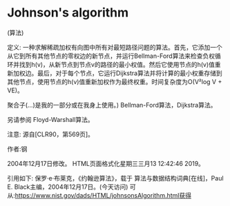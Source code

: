 # Johnson's algorithm


(算法)



定义:
一种求解稀疏加权有向图中所有对最短路径问题的算法。首先，它添加一个从它到所有其他节点的零权边的新节点，并运行Bellman-Ford算法来检查负权循环并找到h(v)，从新节点到节点v的路径的最小权值。然后它使用节点的h(v)值重新加权边。最后，对于每个节点，它运行Dijkstra算法并将计算的最小权重存储到其他节点，使用节点的h(v)值重新加权作为最终权重。时间复杂度为O(V²log V + VE)。



聚合子(…)是我的一部分或在我身上使用。)
Bellman-Ford算法，Dijkstra算法。



另请参阅
Floyd-Warshall算法。



注意:
源自[CLR90，第569页]。


作者:钢







2004年12月17日修改。
HTML页面格式化星期三三月13 12:42:46 2019。



引用如下:
保罗·e·布莱克，《约翰逊算法》，载于
算法与数据结构词典[在线]，Paul E. Black主编，2004年12月17日。(今天访问)
可从:https://www.nist.gov/dads/HTML/johnsonsAlgorithm.html获得